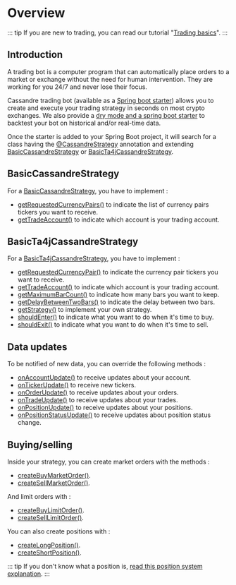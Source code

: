# Overview

::: tip
If you are new to trading, you can read our tutorial "[Trading basics](../ressources/trading-basics.md)".
:::

## Introduction
A trading bot is a computer program that can automatically place orders to a market or exchange without the need for human intervention. They are working for you 24/7 and never lose their focus.

Cassandre trading bot (available as a [Spring boot starter](https://mvnrepository.com/artifact/tech.cassandre.trading.bot/cassandre-trading-bot-spring-boot-starter)) allows you to create and execute your trading strategy in seconds on most crypto exchanges. We also provide a [dry mode and a spring boot starter](../learn/dry-mode-and-backtesting.md) to backtest your bot on historical and/or real-time data.

Once the starter is added to your Spring Boot project, it will search for a class having the [@CassandreStrategy](https://www.javadoc.io/doc/tech.cassandre.trading.bot/cassandre-trading-bot-spring-boot-autoconfigure/latest/tech/cassandre/trading/bot/strategy/CassandreStrategy.html) annotation and extending [BasicCassandreStrategy](https://www.javadoc.io/doc/tech.cassandre.trading.bot/cassandre-trading-bot-spring-boot-autoconfigure/latest/tech/cassandre/trading/bot/strategy/BasicCassandreStrategy.html) or [BasicTa4jCassandreStrategy](https://www.javadoc.io/doc/tech.cassandre.trading.bot/cassandre-trading-bot-spring-boot-autoconfigure/latest/tech/cassandre/trading/bot/strategy/BasicTa4jCassandreStrategy.html).

## BasicCassandreStrategy
For a [BasicCassandreStrategy](https://www.javadoc.io/doc/tech.cassandre.trading.bot/cassandre-trading-bot-spring-boot-autoconfigure/latest/tech/cassandre/trading/bot/strategy/BasicCassandreStrategy.html), you have to implement : 

* [getRequestedCurrencyPairs()](https://www.javadoc.io/doc/tech.cassandre.trading.bot/cassandre-trading-bot-spring-boot-autoconfigure/latest/tech/cassandre/trading/bot/strategy/CassandreStrategyInterface.html#getRequestedCurrencyPairs%28%29) to indicate the list of currency pairs tickers you want to receive.
* [getTradeAccount()](https://www.javadoc.io/doc/tech.cassandre.trading.bot/cassandre-trading-bot-spring-boot-autoconfigure/latest/tech/cassandre/trading/bot/strategy/CassandreStrategyInterface.html#getTradeAccount%28java.util.Set%29) to indicate which account is your trading account.

## BasicTa4jCassandreStrategy
For a [BasicTa4jCassandreStrategy](https://www.javadoc.io/doc/tech.cassandre.trading.bot/cassandre-trading-bot-spring-boot-autoconfigure/latest/tech/cassandre/trading/bot/strategy/BasicTa4jCassandreStrategy.html), you have to implement :

* [getRequestedCurrencyPair()](https://www.javadoc.io/static/tech.cassandre.trading.bot/cassandre-trading-bot-spring-boot-autoconfigure/4.0.1/tech/cassandre/trading/bot/strategy/BasicTa4jCassandreStrategy.html#getRequestedCurrencyPair%28%29) to indicate the currency pair tickers you want to receive.
* [getTradeAccount()](https://www.javadoc.io/doc/tech.cassandre.trading.bot/cassandre-trading-bot-spring-boot-autoconfigure/latest/tech/cassandre/trading/bot/strategy/GenericCassandreStrategy.html#getTradeAccount%28%29) to indicate which account is your trading account.
* [getMaximumBarCount()](https://www.javadoc.io/static/tech.cassandre.trading.bot/cassandre-trading-bot-spring-boot-autoconfigure/4.0.1/tech/cassandre/trading/bot/strategy/BasicTa4jCassandreStrategy.html#getMaximumBarCount%28%29) to indicate how many bars you want to keep.
* [getDelayBetweenTwoBars()](https://www.javadoc.io/static/tech.cassandre.trading.bot/cassandre-trading-bot-spring-boot-autoconfigure/4.0.1/tech/cassandre/trading/bot/strategy/BasicTa4jCassandreStrategy.html#getDelayBetweenTwoBars%28%29) to indicate the delay between two bars.
* [getStrategy()](https://www.javadoc.io/static/tech.cassandre.trading.bot/cassandre-trading-bot-spring-boot-autoconfigure/4.0.1/tech/cassandre/trading/bot/strategy/BasicTa4jCassandreStrategy.html#getStrategy%28%29) to implement your own strategy.
* [shouldEnter()](https://www.javadoc.io/static/tech.cassandre.trading.bot/cassandre-trading-bot-spring-boot-autoconfigure/4.0.1/tech/cassandre/trading/bot/strategy/BasicTa4jCassandreStrategy.html#shouldEnter%28%29) to indicate what you want to do when it's time to buy.
* [shouldExit()](https://www.javadoc.io/static/tech.cassandre.trading.bot/cassandre-trading-bot-spring-boot-autoconfigure/4.0.1/tech/cassandre/trading/bot/strategy/BasicTa4jCassandreStrategy.html#shouldExit%28%29) to indicate what you want to do when it's time to sell.

## Data updates
To be notified of new data, you can override the following methods : 

* [onAccountUpdate()](https://www.javadoc.io/static/tech.cassandre.trading.bot/cassandre-trading-bot-spring-boot-autoconfigure/4.0.1/tech/cassandre/trading/bot/strategy/GenericCassandreStrategy.html#onAccountUpdate%28tech.cassandre.trading.bot.dto.user.AccountDTO%29) to receive updates about your account.
* [onTickerUpdate()](https://www.javadoc.io/static/tech.cassandre.trading.bot/cassandre-trading-bot-spring-boot-autoconfigure/4.0.1/tech/cassandre/trading/bot/strategy/GenericCassandreStrategy.html#onTickerUpdate%28tech.cassandre.trading.bot.dto.market.TickerDTO%29) to receive new tickers.
* [onOrderUpdate()](https://www.javadoc.io/static/tech.cassandre.trading.bot/cassandre-trading-bot-spring-boot-autoconfigure/4.0.1/tech/cassandre/trading/bot/strategy/GenericCassandreStrategy.html#onOrderUpdate%28tech.cassandre.trading.bot.dto.trade.OrderDTO%29) to receive updates about your orders.
* [onTradeUpdate()](https://www.javadoc.io/static/tech.cassandre.trading.bot/cassandre-trading-bot-spring-boot-autoconfigure/4.0.1/tech/cassandre/trading/bot/strategy/GenericCassandreStrategy.html#onTradeUpdate%28tech.cassandre.trading.bot.dto.trade.TradeDTO%29) to receive updates about your trades.
* [onPositionUpdate()](https://www.javadoc.io/static/tech.cassandre.trading.bot/cassandre-trading-bot-spring-boot-autoconfigure/4.0.1/tech/cassandre/trading/bot/strategy/GenericCassandreStrategy.html#onPositionUpdate%28tech.cassandre.trading.bot.dto.position.PositionDTO%29) to receive updates about your positions.
* [onPositionStatusUpdate()](https://www.javadoc.io/static/tech.cassandre.trading.bot/cassandre-trading-bot-spring-boot-autoconfigure/4.0.1/tech/cassandre/trading/bot/strategy/GenericCassandreStrategy.html#onPositionStatusUpdate%28tech.cassandre.trading.bot.dto.position.PositionDTO%29) to receive updates about position status change.

## Buying/selling
Inside your strategy, you can create market orders with the methods :

* [createBuyMarketOrder()](https://www.javadoc.io/static/tech.cassandre.trading.bot/cassandre-trading-bot-spring-boot-autoconfigure/4.0.1/tech/cassandre/trading/bot/strategy/GenericCassandreStrategy.html#createBuyMarketOrder%28tech.cassandre.trading.bot.dto.util.CurrencyPairDTO,java.math.BigDecimal%29).
* [createSellMarketOrder()](https://www.javadoc.io/static/tech.cassandre.trading.bot/cassandre-trading-bot-spring-boot-autoconfigure/4.0.1/tech/cassandre/trading/bot/strategy/GenericCassandreStrategy.html#createSellMarketOrder%28tech.cassandre.trading.bot.dto.util.CurrencyPairDTO,java.math.BigDecimal%29).

And limit orders with :

* [createBuyLimitOrder()](https://www.javadoc.io/static/tech.cassandre.trading.bot/cassandre-trading-bot-spring-boot-autoconfigure/4.0.1/tech/cassandre/trading/bot/strategy/GenericCassandreStrategy.html#createBuyLimitOrder%28tech.cassandre.trading.bot.dto.util.CurrencyPairDTO,java.math.BigDecimal,java.math.BigDecimal%29).
* [createSellLimitOrder()](https://www.javadoc.io/static/tech.cassandre.trading.bot/cassandre-trading-bot-spring-boot-autoconfigure/4.0.1/tech/cassandre/trading/bot/strategy/GenericCassandreStrategy.html#createSellLimitOrder%28tech.cassandre.trading.bot.dto.util.CurrencyPairDTO,java.math.BigDecimal,java.math.BigDecimal%29).

You can also create positions with :

* [createLongPosition()](https://www.javadoc.io/static/tech.cassandre.trading.bot/cassandre-trading-bot-spring-boot-autoconfigure/4.0.1/tech/cassandre/trading/bot/strategy/GenericCassandreStrategy.html#createLongPosition%28tech.cassandre.trading.bot.dto.util.CurrencyPairDTO,java.math.BigDecimal,tech.cassandre.trading.bot.dto.position.PositionRulesDTO%29).
* [createShortPosition()](https://github.com/cassandre-tech/cassandre-trading-bot/issues/423).

::: tip
If you don't know what a position is, [read this position system explanation](../learn/position-management.md).
:::